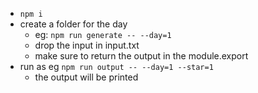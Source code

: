 - `npm i`
- create a folder for the day
  - eg: `npm run generate -- --day=1`
  - drop the input in input.txt
  - make sure to return the output in the module.export
- run as eg `npm run output -- --day=1 --star=1`
  - the output will be printed
